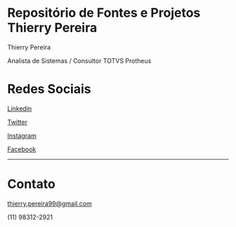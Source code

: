 #  Repositório de Fontes e Projetos Thierry Pereira
Thierry Pereira

Analista de Sistemas / Consultor TOTVS Protheus

# Redes Sociais 
[Linkedin](https://www.linkedin.com/in/thierry-pereira-14982b186/)

[Twitter](https://twitter.com/Thi3rryP)

[Instagram](https://www.instagram.com/_thierrypereira/)

[Facebook](https://www.facebook.com/ThPereira1912)

***

# Contato
thierry.pereira99@gmail.com

(11) 98312-2921
